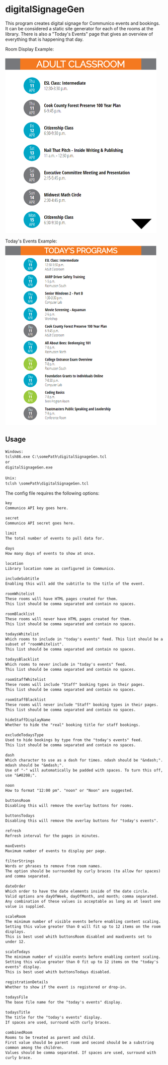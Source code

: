 digitalSignageGen
========

This program creates digital signage for Communico events and bookings.
It can be considered a static site generator for each of the rooms at the library.
There is also a "Today's Events" page that gives an overview of everything that is happening that day.

Room Display Example:<br>
<img src="https://raw.githubusercontent.com/andkrau/digitalSignageGen/master/example1.png" width="480">

Today's Events Example:<br>
<img src="https://raw.githubusercontent.com/andkrau/digitalSignageGen/master/example2.png" width="480">

## Usage

```html
Windows:
tclsh86.exe C:\somePath\digitalSignageGen.tcl
or
digitalSignageGen.exe

Unix:
tclsh \somePath\digitalSignageGen.tcl
```

The config file requires the following options:

    key
    Communico API key goes here.

    secret
    Communico API secret goes here.

    limit
    The total number of events to pull data for.

    days
    How many days of events to show at once.

    location
    Library location name as configured in Communico.

    includeSubtitle
    Enabling this will add the subtitle to the title of the event.

    roomWhitelist
    These rooms will have HTML pages created for them.
    This list should be comma separated and contain no spaces.

    roomBlacklist
    These rooms will never have HTML pages created for them.
    This list should be comma separated and contain no spaces.

    todaysWhitelist
    Which rooms to include in "today's events" feed. This list should be a subset of "roomWhitelist".
    This list should be comma separated and contain no spaces.

    todaysBlacklist
    Which rooms to never include in "today's events" feed.
    This list should be comma separated and contain no spaces.

    roomStaffWhitelist
    These rooms will include "Staff" booking types in their pages.
    This list should be comma separated and contain no spaces.

    roomStaffBlacklist
    These rooms will never include "Staff" booking types in their pages.
    This list should be comma separated and contain no spaces.

    hideStaffDisplayName
    Whether to hide the "real" booking title for staff bookings.

    excludeTodaysType
    Used to hide bookings by type from the "today's events" feed.
    This list should be comma separated and contain no spaces.

    dash
    Which character to use as a dash for times. ndash should be "&ndash;". mdash should be "&mdash;".
    Use of "-" will automatically be padded with spaces. To turn this off, use "&#8208;".

    noon
    How to format "12:00 pm". "noon" or "Noon" are suggested.

    buttonsRoom
    Disabling this will remove the overlay buttons for rooms.

    buttonsTodays
    Disabling this will remove the overlay buttons for "today's events".

    refresh
    Refresh interval for the pages in minutes.

    maxEvents
    Maximum number of events to display per page.

    filterStrings
    Words or phrases to remove from room names.
    The option should be surrounded by curly braces (to allow for spaces) and comma separated.

    dateOrder
    Which order to have the date elements inside of the date circle.
    Valid options are dayOfWeek, dayOfMonth, and month; comma separated.
    Any combination of these values is acceptable as long as at least one value is supplied.

    scaleRoom
    The minimum number of visible events before enabling content scaling.
    Setting this value greater than 0 will fit up to 12 items on the room displays.
    This is best used whith buttonsRoom disabled and maxEvents set to under 12.

    scaleTodays
    The minimum number of visible events before enabling content scaling.
    Setting this value greater than 0 fit up to 12 items on the "today's events" display.
    This is best used whith buttonsTodays disabled.

    registrationDetails
    Whether to show if the event is registered or drop-in.

    todaysFile
    The base file name for the "today's events" display.

    todaysTitle
    The title for the "today's events" display.
    If spaces are used, surround with curly braces.

    combinedRoom
    Rooms to be treated as parent and child.
    First value should be parent room and second should be a substring common among the children.
    Values should be comma separated. If spaces are used, surround with curly brace.